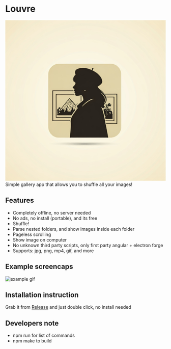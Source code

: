 # Louvre

![splash image](promo.jpg)
Simple gallery app that allows you to shuffle all your images!

## Features

- Completely offline, no server needed
- No ads, no install (portable), and its free
- Shuffle!
- Parse nested folders, and show images inside each folder
- Pageless scrolling
- Show image on computer
- No unknown third party scripts, only first party angular + electron forge
- Supports: jpg, png, mp4, gif, and more

## Example screencaps

![example gif](example.gif)

## Installation instruction

Grab it from [Release](https://github.com/jerryliuoft/louvre/releases) and just double click, no install needed

## Developers note

- npm run for list of commands
- npm make to build
